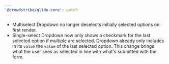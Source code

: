 ```yaml
---
'@crowdstrike/glide-core': patch
---
```


- Multiselect Dropdown no longer deselects initially selected options on first render.
- Single-select Dropdown now only shows a checkmark for the last selected option if multiple are selected. Dropdown already only includes in its `value` the `value` of the last selected option. This change brings what the user sees as selected in line with what's submitted with the form.
